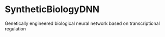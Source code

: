 # SyntheticBiologyDNN
Genetically engineered biological neural network based on transcriptional regulation
